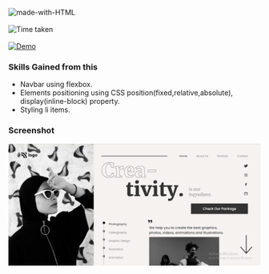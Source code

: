 ![made-with-HTML](https://img.shields.io/badge/Made%20with-HTML%20&%20CSS-blue?style=for-the-badge)<br><br>
![Time taken](https://img.shields.io/badge/Time%20taken-07H%3A00M%3A19S-tomato?style=for-the-badge&logo=Clockify)<br><br>
[![Demo](https://img.shields.io/badge/See%20Demo-Visit-green?style=for-the-badge&logo=web)](https://14-dance-home-page.netlify.app/)

### Skills Gained from this
- Navbar using flexbox.
- Elements positioning using CSS position(fixed,relative,absolute), display(inline-block) property.
- Styling li items.

### Screenshot

![7](./Screenshot.png)